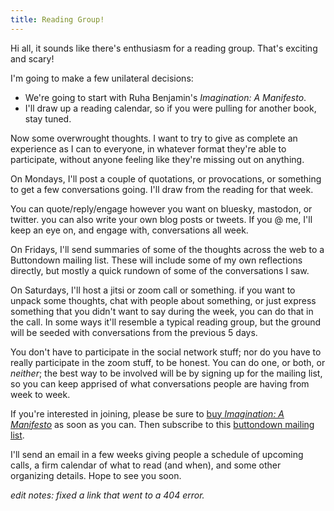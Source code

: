 ```yaml
---
title: Reading Group!
---
```


Hi all, it sounds like there's enthusiasm for a reading group. That's exciting and scary!

I'm going to make a few unilateral decisions:

- We're going to start with Ruha Benjamin's *Imagination: A Manifesto*.
- I'll draw up a reading calendar, so if you were pulling for another book, stay tuned.

Now some overwrought thoughts. I want to try to give as complete an experience as I can to everyone, in whatever format they're able to participate, without anyone feeling like they're missing out on anything.

On Mondays, I'll post a couple of quotations, or provocations, or something to get a few conversations going. I'll draw from the reading for that week.

You can quote/reply/engage however you want on bluesky, mastodon, or twitter. you can also write your own blog posts or tweets. If you @ me, I'll keep an eye on, and engage with, conversations all week.

On Fridays, I'll send summaries of some of the thoughts across the web to a Buttondown mailing list. These will include some of my own reflections directly, but mostly a quick rundown of some of the conversations I saw.

On Saturdays, I'll host a jitsi or zoom call or something. if you want to unpack some thoughts, chat with people about something, or just express something that you didn't want to say during the week, you can do that in the call. In some ways it'll resemble a typical reading group, but the ground will be seeded with conversations from the previous 5 days.

You don't have to participate in the social network stuff; nor do you have to really participate in the zoom stuff, to be honest. You can do one, or both, or *neither*; the best way to be involved will be by signing up for the mailing list, so you can keep apprised of what conversations people are having from week to week.

If you're interested in joining, please be sure to [buy *Imagination: A Manifesto*][imagination] as soon as you can. Then subscribe to this [buttondown mailing list][].

I'll send an email in a few weeks giving people a schedule of upcoming calls, a firm calendar of what to read (and when), and some other organizing details. Hope to see you soon.

*edit notes: fixed a link that went to a 404 error.*

[imagination]: https://open-books-a-poem-emporium.myshopify.com/collections/workshops-4-gaza-bookstore/products/w4g-benjamin-ruha-imagination-a-manifesto
[buttondown mailing list]: https://buttondown.com/al2

